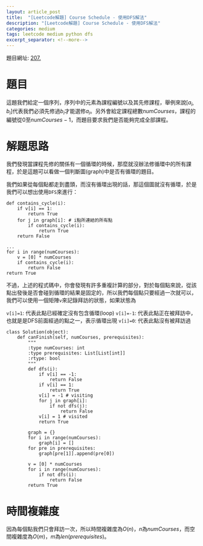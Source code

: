 ```yaml
---
layout: article_post
title:  "[Leetcode解題] Course Schedule - 使用DFS解法"
description: "[Leetcode解題] Course Schedule - 使用DFS解法"
categories: medium
tags: leetcode medium python dfs
excerpt_separator: <!--more-->
---
```


<!--more-->

題目網址: [207. ](https://leetcode.com/problems/course-schedule)

# 題目

這題我們給定一個序列，序列中的元素為課程編號以及其先修課程，舉例來說[$a_i$, $b_i$]代表我們必須先修過$b_i$才能選修$a_i$。另外會給定課程總數$numCourses$，課程的編號從$0$至$numCourses-1$，而題目要求我們是否能夠完成全部課程。

# 解題思路

我們發現當課程先修的關係有一個循環的時候，那麼就沒辦法修循環中的所有課程，於是這題可以看做一個判斷圖(graph)中是否有循環的題目。

我們如果從每個點都走到盡頭，而沒有循環出現的話，那這個圖就沒有循環，於是我們可以想出使用`DFS`來進行：

```python=
def contains_cycle(i):
    if v[i] == 1:
        return True
    for j in graph[i]: # i點所連結的所有點
        if contains_cycle(i):
            return True
    return False

...
for i in range(numCourses):
    v = [0] * numCourses
    if contains_cycle(i):
        return False
return True
```

不過，上述的程式碼中，你會發現有許多重複計算的部分，對於每個點來說，從該點出發後是否會碰到循環的結果是固定的，所以我們每個點只要經過一次就可以，我們可以使用一個矩陣`v`來記錄拜訪的狀態，如果狀態為

`v[i]=1`: 代表此點已經確定沒有包含循環(loop)
`v[i]=-1`: 代表此點正在被拜訪中，也就是是DFS前面經過的點之一，表示循環出現
`v[i]=0`: 代表此點沒有被拜訪過

```python=
class Solution(object):
    def canFinish(self, numCourses, prerequisites):
        """
        :type numCourses: int
        :type prerequisites: List[List[int]]
        :rtype: bool
        """
        def dfs(i):
            if v[i] == -1:
                return False
            if v[i] == 1:
                return True
            v[i] = -1 # visiting
            for j in graph[i]:
                if not dfs(j):
                    return False
            v[i] = 1 # visited
            return True

        graph = {}
        for i in range(numCourses):
            graph[i] = []
        for pre in prerequisites:
            graph[pre[1]].append(pre[0])

        v = [0] * numCourses
        for i in range(numCourses):
            if not dfs(i):
                return False
        return True
```

# 時間複雜度

因為每個點我們只會拜訪一次，所以時間複雜度為$O(n)$，$n$為$numCourses$，而空間複雜度為$O(m)$，$m$為$len(prerequisites)$。
